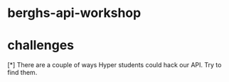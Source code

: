 berghs-api-workshop
===================

challenges
===================
[*] There are a couple of ways Hyper students could hack our API. Try to find them.
